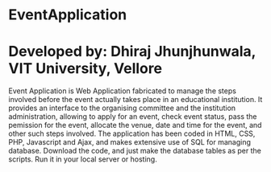 # EventApplication
# Developed by: Dhiraj Jhunjhunwala, VIT University, Vellore
Event Application is Web Application fabricated to manage the steps involved before the event actually takes place in an educational institution. It provides an interface to the organising committee and the institution administration, allowing to apply for an event, check event status, pass the pemission for the event, allocate the venue, date and time for the event, and other such steps involved. The application has been coded in HTML, CSS, PHP, Javascript and Ajax, and makes extensive use of SQL for managing database. Download the code, and just make the database tables as per the scripts. Run it in your local server or hosting.
